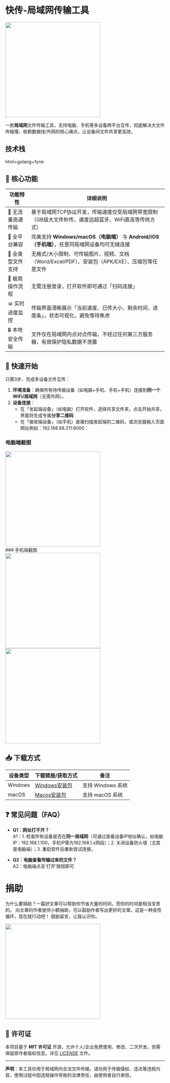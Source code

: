 # 快传-局域网传输工具

<div><img src="Icon.png" width="300"></div>

一款**局域网**文件传输工具，支持电脑、手机等多设备跨平台互传，彻底解决大文件传输慢、依赖数据线/外网的核心痛点，让设备间文件共享更高效。

## 技术栈
html+golang+fyne

## 📌 核心功能
| 功能特性 | 详细说明 |
|----------|----------|
| 🚀 无流量高速传输 | 基于局域网TCP协议开发，传输速度仅受局域网带宽限制（GB级大文件秒传，速度远超蓝牙、WiFi直连等传统方式） |
| 🔗 全平台兼容 | 完美支持 **Windows/macOS（电脑端）** 与 **Android/iOS（手机端）**，任意同局域网设备均可无缝连接 |
| 📁 全类型文件支持 | 无格式/大小限制，可传输图片、视频、文档（Word/Excel/PDF）、安装包（APK/EXE）、压缩包等任意文件 |
| 📱 极简操作流程 | 无需注册登录，打开软件即可通过「扫码连接」 |
| 📊 实时进度监控 | 传输界面清晰展示「当前速度、已传大小、剩余时间、进度条」，状态可视化，避免等待焦虑 |
| 🔒 本地安全传输 | 文件仅在局域网内点对点传输，不经过任何第三方服务器，有效保护隐私数据不泄露 |


## 🚀 快速开始
只需3步，完成多设备文件互传：

1. **环境准备**：确保所有待传输设备（如电脑+手机、手机+手机）连接到**同一个WiFi/局域网**（无需外网）。
2. **设备连接**：
   - 在「发起端设备」（如电脑）打开软件，选择共享文件夹，点击开始共享，界面将生成专属**分享二维码**
   - 在「接收端设备」（如手机）直接扫描发起端的二维码，或浏览器输入页面网址例如：192.168.88.211:8000：

### 电脑端截图
<div><img src="./screenshot/page.png" width="300"></div>
### 手机端截图
<div><img src="./screenshot/phone1.jpg" width="300"></div>
<div><img src="./screenshot/phone2.jpg" width="300"></div>

## 📥 下载方式
| 设备类型 | 下载链接/获取方式 | 备注 |
|----------|-------------------|------|
| Windows | [Windows安装包](./release/kuaichuan_windows.zip](https://github.com/WHDevLab/kuaichuan/releases/tag/1.0.0)) | 支持 Windows 系统 |
| macOS | [Macos安装包](./release/kuaichuan.dmg](https://github.com/WHDevLab/kuaichuan/releases/tag/1.0.0)) | 支持 macOS 系统 |


## ❓ 常见问题（FAQ）
- **Q1：网址打不开？**  
  A1：1. 检查所有设备是否在**同一局域网**（可通过查看设备IP地址确认，如电脑IP：192.168.1.100，手机IP需为192.168.1.x网段）；2. 关闭设备防火墙（尤其是电脑端）；3. 重启软件后重新尝试连接。

- **Q2：电脑查看传输过来的文件？**  
  A2：电脑端点击‘打开’按钮即可


# 捐助

为什么要捐助？一篇好文章可以帮助你节省大量的时间，而你的时间是相当宝贵的。
向文章的作者提供小额捐助，可以鼓励作者写出更好的文章。这是一种良性循环，现在就行动吧！
鼓励留言，让我认识你。
<div><img src="./images/wechat-ali-pay.jpg" width="300"></div>

## 📄 许可证
本项目基于 **MIT 许可证** 开源，允许个人/企业免费使用、修改、二次开发，但需保留原作者版权信息。详见 [LICENSE](./LICENSE) 文件。


---

**声明**：本工具仅用于局域网内合法文件传输，请勿用于传输侵权、违法等违规内容，使用过程中因违规操作导致的法律责任，由使用者自行承担。
